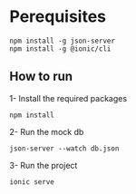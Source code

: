 # Perequisites

    npm install -g json-server
    npm install -g @ionic/cli

## How to run

 1- Install the required packages
 

    npm install
2- Run the mock db

    json-server --watch db.json
3- Run the project

    ionic serve


